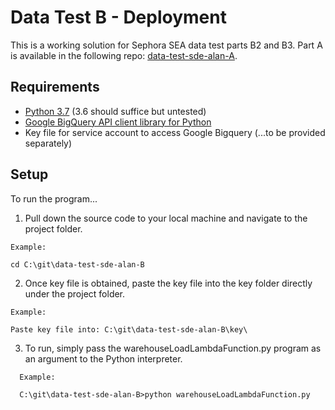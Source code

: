 # Data Test B - Deployment

This is a working solution for Sephora SEA data test parts B2 and B3. Part A is available in the following repo: [data-test-sde-alan-A](https://github.com/emailayuen/data-test-sde-alan-A).

## Requirements

* [Python 3.7](https://www.python.org/downloads/) (3.6 should suffice but untested)
* [Google BigQuery API client library for Python](https://cloud.google.com/bigquery/docs/reference/libraries)
* Key file for service account to access Google Bigquery (...to be provided separately)

## Setup

To run the program...

  1. Pull down the source code to your local machine and navigate to the project folder.
  
  ```
  Example:
  
  cd C:\git\data-test-sde-alan-B
  
  ```
  
  2. Once key file is obtained, paste the key file into the key folder directly under the project folder.
  
  ```
  Example:
  
  Paste key file into: C:\git\data-test-sde-alan-B\key\
  
  ```
  
  3. To run, simply pass the warehouseLoadLambdaFunction.py program as an argument to the Python interpreter.

```
  Example:
  
  C:\git\data-test-sde-alan-B>python warehouseLoadLambdaFunction.py
  
